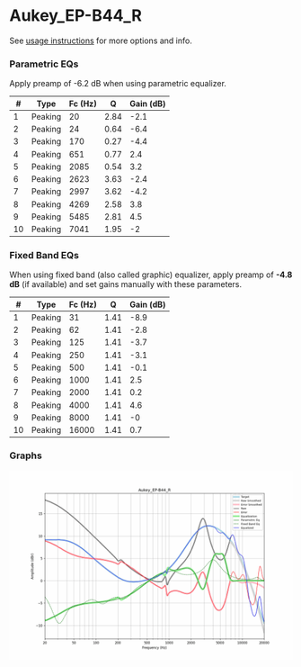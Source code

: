 # Aukey_EP-B44_R
See [usage instructions](https://github.com/jaakkopasanen/AutoEq#usage) for more options and info.

### Parametric EQs
Apply preamp of -6.2 dB when using parametric equalizer.

|   # | Type    |   Fc (Hz) |    Q |   Gain (dB) |
|-----|---------|-----------|------|-------------|
|   1 | Peaking |        20 | 2.84 |        -2.1 |
|   2 | Peaking |        24 | 0.64 |        -6.4 |
|   3 | Peaking |       170 | 0.27 |        -4.4 |
|   4 | Peaking |       651 | 0.77 |         2.4 |
|   5 | Peaking |      2085 | 0.54 |         3.2 |
|   6 | Peaking |      2623 | 3.63 |        -2.4 |
|   7 | Peaking |      2997 | 3.62 |        -4.2 |
|   8 | Peaking |      4269 | 2.58 |         3.8 |
|   9 | Peaking |      5485 | 2.81 |         4.5 |
|  10 | Peaking |      7041 | 1.95 |        -2   |

### Fixed Band EQs
When using fixed band (also called graphic) equalizer, apply preamp of **-4.8 dB** (if available) and set gains manually with these parameters.

|   # | Type    |   Fc (Hz) |    Q |   Gain (dB) |
|-----|---------|-----------|------|-------------|
|   1 | Peaking |        31 | 1.41 |        -8.9 |
|   2 | Peaking |        62 | 1.41 |        -2.8 |
|   3 | Peaking |       125 | 1.41 |        -3.7 |
|   4 | Peaking |       250 | 1.41 |        -3.1 |
|   5 | Peaking |       500 | 1.41 |        -0.1 |
|   6 | Peaking |      1000 | 1.41 |         2.5 |
|   7 | Peaking |      2000 | 1.41 |         0.2 |
|   8 | Peaking |      4000 | 1.41 |         4.6 |
|   9 | Peaking |      8000 | 1.41 |        -0   |
|  10 | Peaking |     16000 | 1.41 |         0.7 |

### Graphs
![](./Aukey_EP-B44_R.png)
